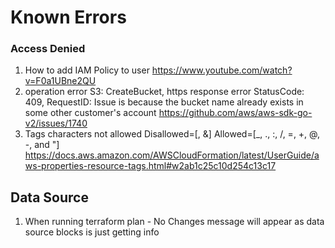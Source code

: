 # Known Errors





### Access Denied
1. How to add IAM Policy to user
https://www.youtube.com/watch?v=F0a1UBne2QU
2. operation error S3: CreateBucket, https response error StatusCode: 409, RequestID:
Issue is because the bucket name already exists in some other customer's account
https://github.com/aws/aws-sdk-go-v2/issues/1740
3. Tags characters not allowed
Disallowed=[, &]
Allowed=[_, ., :, /, =, +, @, -, and "]
https://docs.aws.amazon.com/AWSCloudFormation/latest/UserGuide/aws-properties-resource-tags.html#w2ab1c25c10d254c13c17




## Data Source
1. When running terraform plan - No Changes message will appear as data source blocks is just getting info